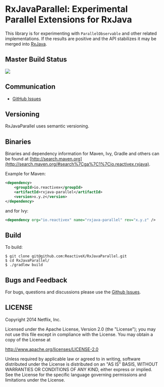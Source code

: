 # RxJavaParallel: Experimental Parallel Extensions for RxJava

This library is for experimenting with `ParallelObservable` and other related implementations. If the results are positive and the API stabilizes it may be merged into [RxJava](http://github.com/ReactiveX/RxJava).

## Master Build Status

<a href='https://travis-ci.org/ReactiveX/RxJavaParallel/builds'><img src='https://travis-ci.org/ReactiveX/RxJavaParallel.svg?branch=master'></a>

## Communication

- [GitHub Issues](https://github.com/ReactiveX/RxJavaParallel/issues)

## Versioning

RxJavaParallel uses semantic versioning.

## Binaries

Binaries and dependency information for Maven, Ivy, Gradle and others can be found at [http://search.maven.org](http://search.maven.org/#search%7Cga%7C1%7Cio.reactivex.rxjava).

Example for Maven:

```xml
<dependency>
    <groupId>io.reactivex</groupId>
    <artifactId>rxjava-parallel</artifactId>
    <version>x.y.z</version>
</dependency>
```
and for Ivy:

```xml
<dependency org="io.reactivex" name="rxjava-parallel" rev="x.y.z" />
```

## Build

To build:

```
$ git clone git@github.com:ReactiveX/RxJavaParallel.git
$ cd RxJavaParallel/
$ ./gradlew build
```

## Bugs and Feedback

For bugs, questions and discussions please use the [Github Issues](https://github.com/ReactiveX/RxJavaParallel/issues).

 
## LICENSE

Copyright 2014 Netflix, Inc.

Licensed under the Apache License, Version 2.0 (the "License");
you may not use this file except in compliance with the License.
You may obtain a copy of the License at

<http://www.apache.org/licenses/LICENSE-2.0>

Unless required by applicable law or agreed to in writing, software
distributed under the License is distributed on an "AS IS" BASIS,
WITHOUT WARRANTIES OR CONDITIONS OF ANY KIND, either express or implied.
See the License for the specific language governing permissions and
limitations under the License.
